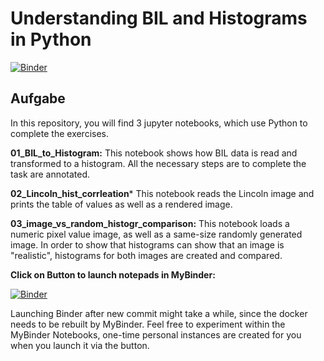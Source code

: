 # Understanding BIL and Histograms in Python

[![Binder](https://mybinder.org/badge_logo.svg)](https://mybinder.org/v2/gh/simon-donike/bil_histogram/master)

## Aufgabe

In this repository, you will find 3 jupyter notebooks, which use Python to complete
the exercises.

**01_BIL_to_Histogram:**
This notebook shows how BIL data is read and transformed to a histogram. All the 
necessary steps are to complete the task are annotated.

**02_Lincoln_hist_corrleation***
This notebook reads the Lincoln image and prints the table of values as well as
a rendered image.

**03_image_vs_random_histogr_comparison:**
This notebook loads a numeric pixel value image, as well as a same-size randomly
generated image. In order to show that histograms can show that an image is "realistic",
histograms for both images are created and compared.




**Click on Button to launch notepads in MyBinder:**
   
[![Binder](https://mybinder.org/badge_logo.svg)](https://mybinder.org/v2/gh/simon-donike/bil_histogram/master)

Launching Binder after new commit might take a while, since the docker needs to be rebuilt by MyBinder.
Feel free to experiment within the MyBinder Notebooks, one-time personal instances are created for you
when you launch it via the button.
